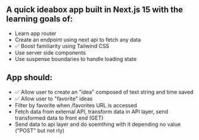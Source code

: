 ## A quick ideabox app built in Next.js 15 with the learning goals of:
- Learn app router
- Create an endpoint using next api to fetch any data
- ✅ Boost familiarity using Tailwind CSS
- Use server side components
- Use suspense boundaries to handle loading state

## App should:
- ✅ Allow user to create an "idea" composed of text string and time saved
- ✅ Allow user to "favorite" ideas
- Filter by favorite when /favorites URL is accessed 
- Fetch data from external API, transform data in API layer, send transformed data to front end (GET)
- Send data to api layer and do soemthing with it depending no value ("POST" but not rly)

